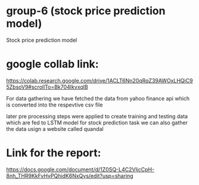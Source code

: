 # group-6 (stock price prediction model)

Stock price prediction model

# google collab link:
https://colab.research.google.com/drive/1ACLT6Nn20qRqZ39AWOxLHQjC95ZbsoV9#scrollTo=Bk704IkvxqlB

For data gathering we have fetched the data from yahoo finance api which is converted into the respevtive csv file 

later pre processing steps were applied to create training and testing data which are fed to LSTM model for stock prediction task we can also gather the data usign a website called quandal 

# Link for the report:
https://docs.google.com/document/d/1Z0SQ-L4C2VljcCpH-8nh_THR9KkFvHvPQhidK6NxQys/edit?usp=sharing


